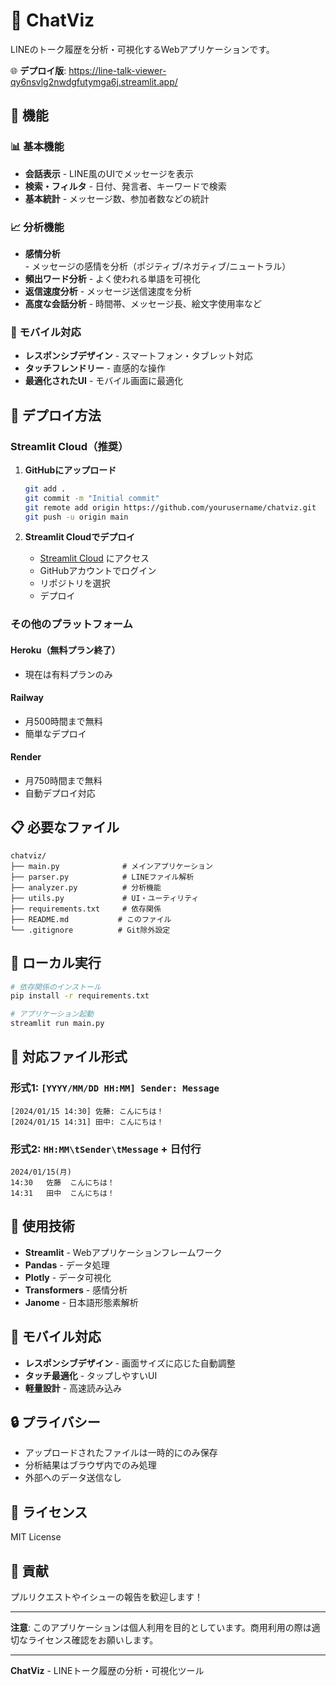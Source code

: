 # 💬 ChatViz

LINEのトーク履歴を分析・可視化するWebアプリケーションです。

🌐 **デプロイ版**: https://line-talk-viewer-qy6nsvlg2nwdgfutymga6j.streamlit.app/

## 🌟 機能

### 📊 基本機能
- **会話表示** - LINE風のUIでメッセージを表示
- **検索・フィルタ** - 日付、発言者、キーワードで検索
- **基本統計** - メッセージ数、参加者数などの統計

### 📈 分析機能
- **感情分析** - メッセージの感情を分析（ポジティブ/ネガティブ/ニュートラル）
- **頻出ワード分析** - よく使われる単語を可視化
- **返信速度分析** - メッセージ送信速度を分析
- **高度な会話分析** - 時間帯、メッセージ長、絵文字使用率など

### 📱 モバイル対応
- **レスポンシブデザイン** - スマートフォン・タブレット対応
- **タッチフレンドリー** - 直感的な操作
- **最適化されたUI** - モバイル画面に最適化

## 🚀 デプロイ方法

### Streamlit Cloud（推奨）

1. **GitHubにアップロード**
   ```bash
   git add .
   git commit -m "Initial commit"
   git remote add origin https://github.com/yourusername/chatviz.git
   git push -u origin main
   ```

2. **Streamlit Cloudでデプロイ**
   - [Streamlit Cloud](https://share.streamlit.io/) にアクセス
   - GitHubアカウントでログイン
   - リポジトリを選択
   - デプロイ

### その他のプラットフォーム

#### Heroku（無料プラン終了）
- 現在は有料プランのみ

#### Railway
- 月500時間まで無料
- 簡単なデプロイ

#### Render
- 月750時間まで無料
- 自動デプロイ対応

## 📋 必要なファイル

```
chatviz/
├── main.py              # メインアプリケーション
├── parser.py            # LINEファイル解析
├── analyzer.py          # 分析機能
├── utils.py             # UI・ユーティリティ
├── requirements.txt     # 依存関係
├── README.md           # このファイル
└── .gitignore          # Git除外設定
```

## 🔧 ローカル実行

```bash
# 依存関係のインストール
pip install -r requirements.txt

# アプリケーション起動
streamlit run main.py
```

## 📁 対応ファイル形式

### 形式1: `[YYYY/MM/DD HH:MM] Sender: Message`
```
[2024/01/15 14:30] 佐藤: こんにちは！
[2024/01/15 14:31] 田中: こんにちは！
```

### 形式2: `HH:MM\tSender\tMessage` + 日付行
```
2024/01/15(月)
14:30	佐藤	こんにちは！
14:31	田中	こんにちは！
```

## 🎯 使用技術

- **Streamlit** - Webアプリケーションフレームワーク
- **Pandas** - データ処理
- **Plotly** - データ可視化
- **Transformers** - 感情分析
- **Janome** - 日本語形態素解析

## 📱 モバイル対応

- **レスポンシブデザイン** - 画面サイズに応じた自動調整
- **タッチ最適化** - タップしやすいUI
- **軽量設計** - 高速読み込み

## 🔒 プライバシー

- アップロードされたファイルは一時的にのみ保存
- 分析結果はブラウザ内でのみ処理
- 外部へのデータ送信なし

## 📄 ライセンス

MIT License

## 🤝 貢献

プルリクエストやイシューの報告を歓迎します！

---

**注意**: このアプリケーションは個人利用を目的としています。商用利用の際は適切なライセンス確認をお願いします。

---

**ChatViz** - LINEトーク履歴の分析・可視化ツール 